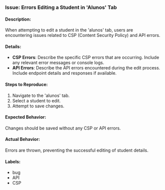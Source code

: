 ### Issue: Errors Editing a Student in 'Alunos' Tab

#### Description:
When attempting to edit a student in the 'alunos' tab, users are encountering issues related to CSP (Content Security Policy) and API errors. 

#### Details:
- **CSP Errors**: Describe the specific CSP errors that are occurring. Include any relevant error messages or console logs.
- **API Errors**: Describe the API errors encountered during the edit process. Include endpoint details and responses if available.

#### Steps to Reproduce:
1. Navigate to the 'alunos' tab.
2. Select a student to edit.
3. Attempt to save changes.

#### Expected Behavior:
Changes should be saved without any CSP or API errors.

#### Actual Behavior:
Errors are thrown, preventing the successful editing of student details.

#### Labels:
- bug
- API
- CSP
